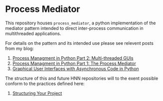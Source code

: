 # Process Mediator

This repository houses `process_mediator`, a python implementation of the mediator pattern intended to direct inter-process communication in multithreaded applications. 

For details on the pattern and its intended use please see relevent posts from my blog:

1. [Process Managment in Python Part 2: Multi-threaded GUIs](https://dr-nick-nagel.github.io/blog/python_process_management_2.html)
1. [Process Managment in Python Part 1: The Process Mediator](https://dr-nick-nagel.github.io/blog/python_process_management_1.html)
1. [Graphical User Interfaces with Asynchronous Code in Python](https://dr-nick-nagel.github.io/blog/gui-asynchronous.html)

The structure of this and future HNN repositories will to the exent possible conform to the practices defined here:

1. [Structuring Your Project](https://docs.python-guide.org/writing/structure/)


